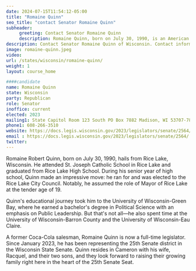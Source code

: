 ```yaml
---
date: 2024-07-15T11:54:12-05:00
title: "Romaine Quinn"
seo_title: "contact Senator Romaine Quinn"
subheader:
     greeting: Contact Senator Romaine Quinn
     description: Romaine Quinn, born on July 30, 1990, is an American politician affiliated with the Republican Party. He is a member of the Wisconsin State Senate, representing District 25. He assumed office on January 3, 2023.
description: Contact Senator Romaine Quinn of Wisconsin. Contact information for Romaine Quinn includes email address, phone number, and mailing address.
image: romaine-quinn.jpeg
video:
url: /states/wisconsin/romaine-quinn/
weight: 1
layout: course_home

####candidate
name: Romaine Quinn
state: Wisconsin
party: Republican
role: Senator
inoffice: current
elected: 2023
mailing1: State Capitol Room 123 South PO Box 7882 Madison, WI 53707-7882
phone1: 608-266-3510
website: https://docs.legis.wisconsin.gov/2023/legislators/senate/2564/
email : https://docs.legis.wisconsin.gov/2023/legislators/senate/2564/
twitter: 
---
```

Romaine Robert Quinn, born on July 30, 1990, hails from Rice Lake, Wisconsin. He attended St. Joseph Catholic School in Rice Lake and graduated from Rice Lake High School. During his senior year of high school, Quinn made an impressive move: he ran for and was elected to the Rice Lake City Council. Notably, he assumed the role of Mayor of Rice Lake at the tender age of 19.

Quinn's educational journey took him to the University of Wisconsin-Green Bay, where he earned a bachelor's degree in Political Science with an emphasis on Public Leadership. But that's not all—he also spent time at the University of Wisconsin-Barron County and the University of Wisconsin-Eau Claire.

A former Coca-Cola salesman, Romaine Quinn is now a full-time legislator. Since January 2023, he has been representing the 25th Senate district in the Wisconsin State Senate. Quinn resides in Cameron with his wife, Racquel, and their two sons, and they look forward to raising their growing family right here in the heart of the 25th Senate Seat.
